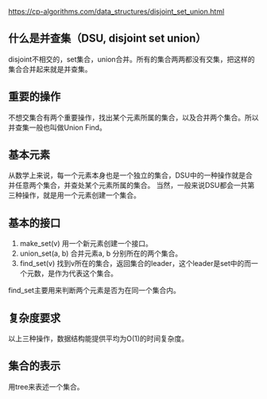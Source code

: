 https://cp-algorithms.com/data_structures/disjoint_set_union.html

## 什么是并查集（DSU, disjoint set union）
disjoint不相交的，set集合，union合并。所有的集合两两都没有交集，把这样的集合合并起来就是并查集。

## 重要的操作

不想交集合有两个重要操作，找出某个元素所属的集合，以及合并两个集合。所以并查集一般也叫做Union Find。

## 基本元素

从数学上来说，每一个元素本身也是一个独立的集合，DSU中的一种操作就是合并任意两个集合，并查处某个元素所属的集合。
当然，一般来说DSU都会一共第三种操作，就是用一个元素创建一个集合。

## 基本的接口

1. make_set(v) 用一个新元素创建一个接口。
1. union_set(a, b) 合并元素a, b 分别所在的两个集合。
1. find_set(v) 找到v所在的集合，返回集合的leader，这个leader是set中的而一个元数，是作为代表这个集合。

find_set主要用来判断两个元素是否为在同一个集合内。

## 复杂度要求

以上三种操作，数据结构能提供平均为O(1)的时间复杂度。

## 集合的表示

用tree来表述一个集合。
